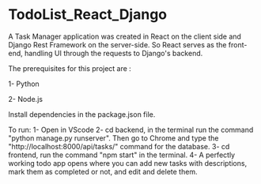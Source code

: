 # TodoList_React_Django
A Task Manager application was created in React on the client side and Django Rest Framework on the server-side. So React serves as the front-end, handling UI through the requests to Django's backend.

The prerequisites for this project are :

1- Python

2- Node.js 

Install dependencies in the package.json file.

To run:
1- Open in VScode
2- cd backend, in the terminal run the command "python manage.py runserver". Then go to Chrome and type the "http://localhost:8000/api/tasks/" command for the database.
3- cd frontend, run the command "npm start" in the terminal. 
4- A perfectly working todo app opens where you can add new tasks with descriptions, mark them as completed or not, and edit and delete them.


